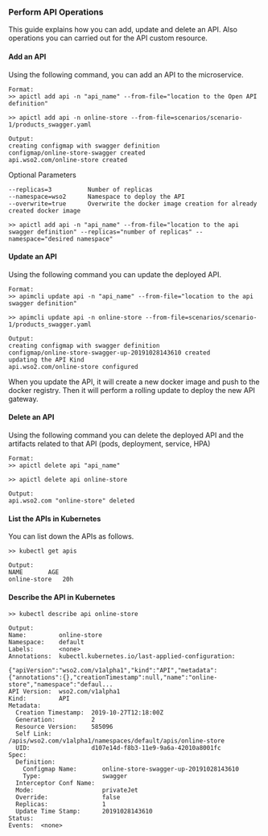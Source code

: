 ### Perform API Operations

This guide explains how you can add, update and delete an API. Also operations you can carried out for the API custom resource.

#### Add an API

Using the following command, you can add an API to the microservice.

```
Format:
>> apictl add api -n "api_name" --from-file="location to the Open API definition"
```

```
>> apictl add api -n online-store --from-file=scenarios/scenario-1/products_swagger.yaml

Output:
creating configmap with swagger definition
configmap/online-store-swagger created
api.wso2.com/online-store created
```

Optional Parameters

```
--replicas=3          Number of replicas
--namespace=wso2      Namespace to deploy the API
--overwrite=true	  Overwrite the docker image creation for already created docker image

>> apictl add api -n "api_name" --from-file="location to the api swagger definition" --replicas="number of replicas" --namespace="desired namespace"
```

#### Update an API

Using the following command you can update the deployed API.

```
Format:
>> apimcli update api -n "api_name" --from-file="location to the api swagger definition"

>> apimcli update api -n online-store --from-file=scenarios/scenario-1/products_swagger.yaml

Output:
creating configmap with swagger definition
configmap/online-store-swagger-up-20191028143610 created
updating the API Kind
api.wso2.com/online-store configured
```

When you update the API, it will create a new docker image and push to the docker registry. Then it will perform a rolling update to deploy the new API gateway.

#### Delete an API

Using the following command you can delete the deployed API and the artifacts related to that API (pods, deployment, service, HPA)

```
Format:
>> apictl delete api "api_name"

>> apictl delete api online-store

Output:
api.wso2.com "online-store" deleted
```

#### List the APIs in Kubernetes

You can list down the APIs as follows.
```
>> kubectl get apis

Output:
NAME       AGE
online-store   20h
```

#### Describe the API in Kubernetes


```
>> kubectl describe api online-store

Output:
Name:         online-store
Namespace:    default
Labels:       <none>
Annotations:  kubectl.kubernetes.io/last-applied-configuration:
                {"apiVersion":"wso2.com/v1alpha1","kind":"API","metadata":{"annotations":{},"creationTimestamp":null,"name":"online-store","namespace":"defaul...
API Version:  wso2.com/v1alpha1
Kind:         API
Metadata:
  Creation Timestamp:  2019-10-27T12:18:00Z
  Generation:          2
  Resource Version:    585096
  Self Link:           /apis/wso2.com/v1alpha1/namespaces/default/apis/online-store
  UID:                 d107e14d-f8b3-11e9-9a6a-42010a8001fc
Spec:
  Definition:
    Configmap Name:       online-store-swagger-up-20191028143610
    Type:                 swagger
  Interceptor Conf Name:
  Mode:                   privateJet
  Override:               false
  Replicas:               1
  Update Time Stamp:      20191028143610
Status:
Events:  <none>
```
